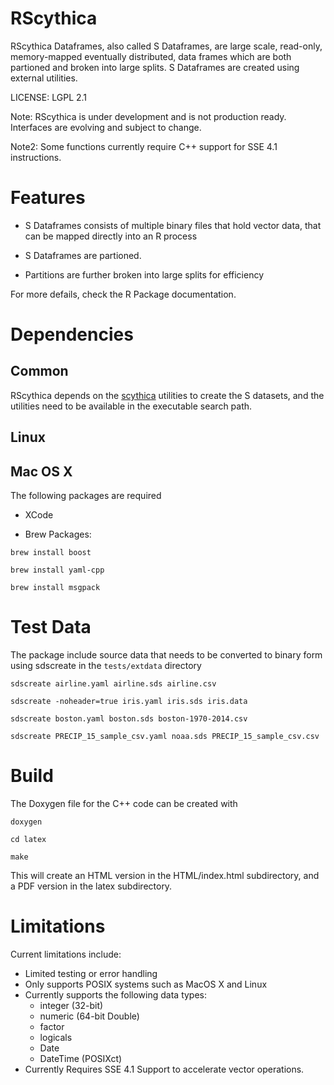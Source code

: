 # RScythica

RScythica Dataframes, also called S Dataframes, are large scale, read-only, memory-mapped
eventually distributed, data frames which are both partioned and
broken into large splits. S Dataframes are created using external utilities.

LICENSE: LGPL 2.1

Note: RScythica is under development and is not production ready. Interfaces are evolving and subject to change.

Note2: Some functions currently require C++ support for SSE 4.1 instructions.

Features
========

* S Dataframes consists of multiple binary files that hold vector data, that can be mapped directly into an R process

* S Dataframes are partioned. 

* Partitions are further broken into large splits for efficiency

For more defails, check the R Package documentation.

Dependencies
============

Common
------

RScythica depends on the [scythica](http://github.com/geraldthewes/scythica) utilities to create the S datasets, and the utilities  need to be available in the executable search path.

Linux
-----

Mac OS X
--------

The following packages are required


* XCode

* Brew Packages:
 
`brew install boost`

`brew install yaml-cpp`

`brew install msgpack`

Test Data
=========

The package include source data that needs to be converted to binary form using sdscreate in the `tests/extdata` directory

`sdscreate airline.yaml airline.sds airline.csv`

`sdscreate -noheader=true iris.yaml iris.sds iris.data`

`sdscreate boston.yaml boston.sds boston-1970-2014.csv`

`sdscreate PRECIP_15_sample_csv.yaml noaa.sds PRECIP_15_sample_csv.csv`

Build
=====

The Doxygen file for the C++ code can be created with

`doxygen`

`cd latex`

`make`

This will create an HTML version in the HTML/index.html subdirectory, and a PDF version in the latex subdirectory.

Limitations
===========

Current limitations include:

* Limited testing or error handling
* Only supports POSIX systems such as MacOS X and Linux
* Currently supports the following data types:
    * integer (32-bit)
    * numeric (64-bit Double)
    * factor
    * logicals
    * Date
    * DateTime (POSIXct)
* Currently Requires SSE 4.1 Support to accelerate vector operations.